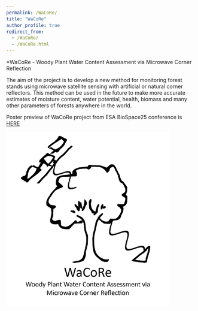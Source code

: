 ```yaml
---
permalink: /WaCoRe/
title: "WaCoRe"
author_profile: true
redirect_from: 
  - /WaCoRe/
  - /WaCoRe.html
---
```




*WaCoRe - Woody Plant Water Content Assessment via Microwave Corner Reflection

The aim of the project is to develop a new method for monitoring forest stands using microwave satellite sensing with artificial or natural corner reflectors. 
This method can be used in the future to make more accurate estimates of moisture content, water potential, health, biomass and many other parameters of forests anywhere in the world.

Poster preview of WaCoRe project from ESA BioSpace25 conference is [HERE](/images/Biospace25_small.tif)

![Project Sketch](/images/Sketch_small.png)


